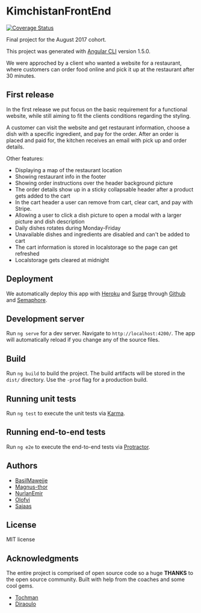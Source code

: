 # KimchistanFrontEnd

[![Coverage Status](https://coveralls.io/repos/github/CraftAcademy/Kimchistan-FrontEnd/badge.svg)](https://coveralls.io/github/CraftAcademy/Kimchistan-FrontEnd)


Final project for the August 2017 cohort.

This project was generated with [Angular CLI](https://github.com/angular/angular-cli) version 1.5.0.


We were approched by a client who wanted a website for a restaurant, where customers can order food online and pick it up at the restaurant after 30 minutes.


## First release
In the first release we put focus on the basic requirement for a functional website, while still aiming to fit the clients conditions regarding the styling. 

A customer can visit the website and get restaurant information, choose a dish with a specific ingredient, and pay for the order. After an order is placed and paid for, the kitchen receives an email with pick up and order details. 

Other features:
* Displaying a map of the restaurant location
* Showing restaurant info in the footer
* Showing order instructions over the header background picture
* The order details show up in a sticky collapsable header after a product gets added to the cart
* In the cart header a user can remove from cart, clear cart, and pay with Stripe.
* Allowing a user to click a dish picture to open a modal with a larger picture and dish description
* Daily dishes rotates during Monday-Friday
* Unavailable dishes and ingredients are disabled and can't be added to cart
* The cart information is stored in localstorage so the page can get refreshed
* Localstorage gets cleared at midnight

## Deployment
We automatically deploy this app with [Heroku](https://www.heroku.com/) and [Surge](https://surge.sh/) through [Github](https://github.com/) and [Semaphore](https://semaphoreci.com/).

## Development server

Run `ng serve` for a dev server. Navigate to `http://localhost:4200/`. The app will automatically reload if you change any of the source files.

## Build

Run `ng build` to build the project. The build artifacts will be stored in the `dist/` directory. Use the `-prod` flag for a production build.

## Running unit tests

Run `ng test` to execute the unit tests via [Karma](https://karma-runner.github.io).

## Running end-to-end tests

Run `ng e2e` to execute the end-to-end tests via [Protractor](http://www.protractortest.org/).

## Authors
* [BasilMawejje](https://github.com/BasilMawejje)
* [Magnus-thor](https://github.com/magnus-thor)
* [NurlanEmir](https://github.com/nurlanemir)
* [Olofvi](https://github.com/olofvi)
* [Sajaas](https://github.com/Sajaas)

## License
MIT license

## Acknowledgments
The entire project is comprised of open source code so a huge **THANKS** to the open source community.
Built with help from the coaches and some cool gems.
* [Tochman](https://github.com/tochman)
* [Diraoulo](https://github.com/diraulo)
